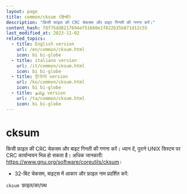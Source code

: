 ```yaml
---
layout: page
title: common/cksum (हिन्दी)
description: "किसी फ़ाइल की CRC चेकसम और बाइट गिनती की गणना करें।"
content_hash: f8f75dd8217694ef51660e1f822b35b871d12c55
last_modified_at: 2023-11-02
related_topics:
  - title: English version
    url: /en/common/cksum.html
    icon: bi bi-globe
  - title: italiano version
    url: /it/common/cksum.html
    icon: bi bi-globe
  - title: 한국어 version
    url: /ko/common/cksum.html
    icon: bi bi-globe
  - title: தமிழ் version
    url: /ta/common/cksum.html
    icon: bi bi-globe
---
```

# cksum

किसी फ़ाइल की CRC चेकसम और बाइट गिनती की गणना करें।
ध्यान दें, पुराने UNIX सिस्टम पर CRC कार्यान्वयन भिन्न हो सकता है।
अधिक जानकारी: <https://www.gnu.org/software/coreutils/cksum>।

- 32-बिट चेकसम, बाइट्स में आकार और फ़ाइल नाम प्रदर्शित करें:

`cksum `<span class="tldr-var badge badge-pill bg-dark-lm bg-white-dm text-white-lm text-dark-dm font-weight-bold">फ़ाइल/का/पथ</span>
